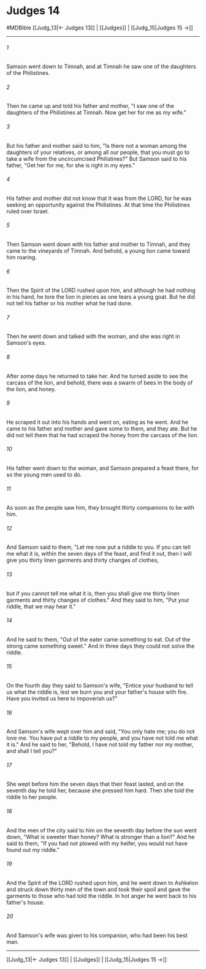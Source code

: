 # Judges 14
#MDBible
[[Judg_13|← Judges 13]] | [[Judges]] | [[Judg_15|Judges 15 →]]

***

###### 1 
Samson went down to Timnah, and at Timnah he saw one of the daughters of the Philistines. 

###### 2 
Then he came up and told his father and mother, "I saw one of the daughters of the Philistines at Timnah. Now get her for me as my wife." 

###### 3 
But his father and mother said to him, "Is there not a woman among the daughters of your relatives, or among all our people, that you must go to take a wife from the uncircumcised Philistines?" But Samson said to his father, "Get her for me, for she is right in my eyes." 

###### 4 
His father and mother did not know that it was from the LORD, for he was seeking an opportunity against the Philistines. At that time the Philistines ruled over Israel. 

###### 5 
Then Samson went down with his father and mother to Timnah, and they came to the vineyards of Timnah. And behold, a young lion came toward him roaring. 

###### 6 
Then the Spirit of the LORD rushed upon him, and although he had nothing in his hand, he tore the lion in pieces as one tears a young goat. But he did not tell his father or his mother what he had done. 

###### 7 
Then he went down and talked with the woman, and she was right in Samson's eyes. 

###### 8 
After some days he returned to take her. And he turned aside to see the carcass of the lion, and behold, there was a swarm of bees in the body of the lion, and honey. 

###### 9 
He scraped it out into his hands and went on, eating as he went. And he came to his father and mother and gave some to them, and they ate. But he did not tell them that he had scraped the honey from the carcass of the lion. 

###### 10 
His father went down to the woman, and Samson prepared a feast there, for so the young men used to do. 

###### 11 
As soon as the people saw him, they brought thirty companions to be with him. 

###### 12 
And Samson said to them, "Let me now put a riddle to you. If you can tell me what it is, within the seven days of the feast, and find it out, then I will give you thirty linen garments and thirty changes of clothes, 

###### 13 
but if you cannot tell me what it is, then you shall give me thirty linen garments and thirty changes of clothes." And they said to him, "Put your riddle, that we may hear it." 

###### 14 
And he said to them, "Out of the eater came something to eat. Out of the strong came something sweet." And in three days they could not solve the riddle. 

###### 15 
On the fourth day they said to Samson's wife, "Entice your husband to tell us what the riddle is, lest we burn you and your father's house with fire. Have you invited us here to impoverish us?" 

###### 16 
And Samson's wife wept over him and said, "You only hate me; you do not love me. You have put a riddle to my people, and you have not told me what it is." And he said to her, "Behold, I have not told my father nor my mother, and shall I tell you?" 

###### 17 
She wept before him the seven days that their feast lasted, and on the seventh day he told her, because she pressed him hard. Then she told the riddle to her people. 

###### 18 
And the men of the city said to him on the seventh day before the sun went down, "What is sweeter than honey? What is stronger than a lion?" And he said to them, "If you had not plowed with my heifer, you would not have found out my riddle." 

###### 19 
And the Spirit of the LORD rushed upon him, and he went down to Ashkelon and struck down thirty men of the town and took their spoil and gave the garments to those who had told the riddle. In hot anger he went back to his father's house. 

###### 20 
And Samson's wife was given to his companion, who had been his best man. 

***

[[Judg_13|← Judges 13]] | [[Judges]] | [[Judg_15|Judges 15 →]]
